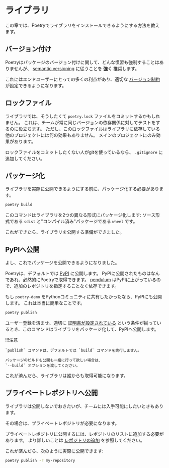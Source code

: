 # ライブラリ

この章では、Poetryでライブラリをインストールできるようにする方法を教えます。


## バージョン付け

Poetryはパッケージのバージョン付けに関して、どんな慣習も強制することはありませんが、 [semantic
versioning](https://semver.org) に従うことを **強く** 推奨します。

これにはエンドユーザーにとっての多くの利点があり、適切な [バージョン制約](/poetry-ja/versions/) が設定できるようになります。

## ロックファイル

ライブラリでは、そうしたくて `poetry.lock` ファイルをコミットするかもしれません。
これは、チームが常に同じバージョンの依存関係に対してテストをするのに役立ちます。
ただし、このロックファイルはライブラリに依存している他のプロジェクトには何の効果もありません。
メインのプロジェクトにのみ効果があります。

ロックファイルをコミットしたくない人がgitを使っているなら、 `.gitignore` に追加してください。

## パッケージ化

ライブラリを実際に公開できるようにする前に、パッケージ化する必要があります。

```bash
poetry build
```

このコマンドはライブラリを2つの異なる形式にパッケージ化します: ソース形式である `sdist` と"コンパイル済み"パッケージである `wheel`
です。

これができたら、ライブラリを公開する準備ができました。

## PyPIへ公開

よし、これでパッケージを公開できるようになりました。

Poetryは、デフォルトでは [PyPI](https://pypi.org) に公開します。
PyPIに公開されたものはなんであれ、必然的にPoetryで取得できます。
[pendulum](https://pypi.org/project/pendulum/)
はPyPIに上がっているので、追加のレポジトリを指定することなく依存できます。

もし `poetry-demo` をPythonコミュニティに共有したかったなら、PyPIにも公開します。
これは本当に簡単なことです。

```bash
poetry publish
```

ユーザー登録を済ませ、適切に [証明書が設定されている](/poetry-ja/repositories/#adding-credentials)
という条件が揃っているとき、このコマンドはライブラリをパッケージ化して、PyPIへ公開します。

!!!注意

    `publish` コマンドは、デフォルトでは `build` コマンドを実行しません。

    パッケージのビルドも公開も一緒に行って欲しい場合は、
    `--build` オプションを渡してください。

これが済んだら、ライブラリは誰からも取得可能になります。


## プライベートレポジトリへ公開

ライブラリは公開しないでおきたいが、チームには入手可能にしたいときもあります。

その場合は、プライベートレポジトリが必要になります。

プライベートレポジトリに公開するには、レポジトリのリストに追加する必要があります。
より詳しいことは [レポジトリの追加](/poetry-ja/repositories/#adding-a-repository) を参照してください。

これが済んだら、次のように実際に公開できます:

```bash
poetry publish -r my-repository
```
